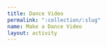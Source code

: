 ```yaml
---
title: Dance Video
permalink: ":collection/:slug"
name: Make a Dance Video
layout: activity
---
```

